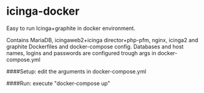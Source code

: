 # icinga-docker
Easy to run Icinga+graphite in docker environment.

Contains MariaDB, icingaweb2+icinga director+php-pfm, nginx, icinga2 and graphite Dockerfiles and docker-compose config.
Databases and host names, logins and passwords are configured trough args in docker-compose.yml

####Setup: edit the arguments in docker-compose.yml

####Run: execute "docker-compose up"
